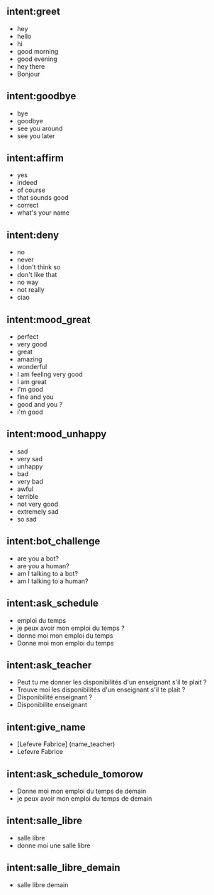## intent:greet
- hey
- hello
- hi
- good morning
- good evening
- hey there
- Bonjour

## intent:goodbye
- bye
- goodbye
- see you around
- see you later

## intent:affirm
- yes
- indeed
- of course
- that sounds good
- correct
- what's your name

## intent:deny
- no
- never
- I don't think so
- don't like that
- no way
- not really
- ciao

## intent:mood_great
- perfect
- very good
- great
- amazing
- wonderful
- I am feeling very good
- I am great
- I'm good
- fine and you
- good and you ?
- i'm good

## intent:mood_unhappy
- sad
- very sad
- unhappy
- bad
- very bad
- awful
- terrible
- not very good
- extremely sad
- so sad

## intent:bot_challenge
- are you a bot?
- are you a human?
- am I talking to a bot?
- am I talking to a human?

## intent:ask_schedule
- emploi du temps
- je peux avoir mon emploi du temps ?
- donne moi mon emploi du temps
- Donne moi mon emploi du temps

## intent:ask_teacher
- Peut tu me donner les disponibilités d'un enseignant s'il te plait ?
- Trouve moi les disponibilités d'un  enseignant s'il te plait ?
- Disponibilité enseignant ?
- Disponibilite enseignant

## intent:give_name
- [Lefevre Fabrice] (name_teacher)
- Lefevre Fabrice

## intent:ask_schedule_tomorow
- Donne moi mon emploi du temps de demain
- je peux avoir mon emploi du temps de demain

## intent:salle_libre
- salle libre
- donne moi une salle libre

## intent:salle_libre_demain
- salle libre demain
